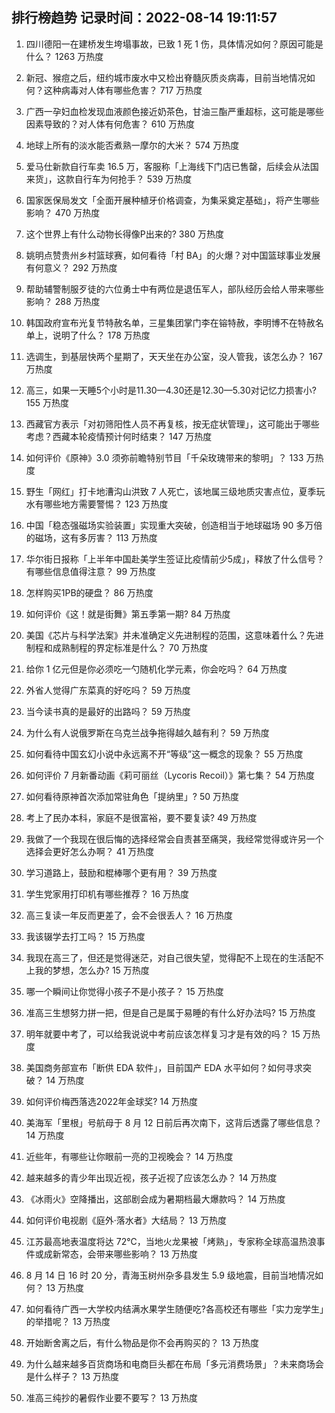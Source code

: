 
## 排行榜趋势 记录时间：2022-08-14 19:11:57
  
  1. 四川德阳一在建桥发生垮塌事故，已致 1 死 1 伤，具体情况如何？原因可能是什么？ 1263 万热度
    
  2. 新冠、猴痘之后，纽约城市废水中又检出脊髓灰质炎病毒，目前当地情况如何？这种病毒对人体有哪些危害？ 717 万热度
    
  3. 广西一孕妇血检发现血液颜色接近奶茶色，甘油三酯严重超标，这可能是哪些因素导致的？对人体有何危害？ 610 万热度
    
  4. 地球上所有的淡水能否煮熟一摩尔的大米？ 574 万热度
    
  5. 爱马仕新款自行车卖 16.5 万，客服称「上海线下门店已售罄，后续会从法国来货」，这款自行车为何抢手？ 539 万热度
    
  6. 国家医保局发文「全面开展种植牙价格调查，为集采奠定基础」，将产生哪些影响？ 470 万热度
    
  7. 这个世界上有什么动物长得像P出来的? 380 万热度
    
  8. 姚明点赞贵州乡村篮球赛，如何看待「村 BA」的火爆？对中国篮球事业发展有何意义？ 292 万热度
    
  9. 帮助辅警制服歹徒的六位勇士中有两位是退伍军人，部队经历会给人带来哪些影响？ 288 万热度
    
  10. 韩国政府宣布光复节特赦名单，三星集团掌门李在镕特赦，李明博不在特赦名单上，说明了什么？ 178 万热度
    
  11. 选调生，到基层快两个星期了，天天坐在办公室，没人管我，该怎么办？ 167 万热度
    
  12. 高三，如果一天睡5个小时是11.30—4.30还是12.30—5.30对记忆力损害小? 155 万热度
    
  13. 西藏官方表示「对初筛阳性人员不再复核，按无症状管理」，这可能出于哪些考虑？西藏本轮疫情预计何时结束？ 147 万热度
    
  14. 如何评价《原神》3.0 须弥前瞻特别节目「千朵玫瑰带来的黎明」？ 133 万热度
    
  15. 野生「网红」打卡地漕沟山洪致 7 人死亡，该地属三级地质灾害点位，夏季玩水有哪些地方需要警惕？ 123 万热度
    
  16. 中国「稳态强磁场实验装置」实现重大突破，创造相当于地球磁场 90 多万倍的磁场，这有多厉害？ 113 万热度
    
  17. 华尔街日报称「上半年中国赴美学生签证比疫情前少5成」，释放了什么信号？有哪些信息值得注意？ 99 万热度
    
  18. 怎样购买1PB的硬盘？ 86 万热度
    
  19. 如何评价《这！就是街舞》第五季第一期? 84 万热度
    
  20. 美国《芯片与科学法案》并未准确定义先进制程的范围，这意味着什么？先进制程和成熟制程的界定标准是什么？ 70 万热度
    
  21. 给你 1 亿元但是你必须吃一勺随机化学元素，你会吃吗？ 64 万热度
    
  22. 外省人觉得广东菜真的好吃吗？ 59 万热度
    
  23. 当今读书真的是最好的出路吗？ 59 万热度
    
  24. 为什么有人说俄罗斯在乌克兰战争拖得越久越有利？ 59 万热度
    
  25. 如何看待中国玄幻小说中永远离不开“等级”这一概念的现象？ 55 万热度
    
  26. 如何评价 7 月新番动画《莉可丽丝（Lycoris Recoil）》第七集？ 54 万热度
    
  27. 如何看待原神首次添加常驻角色「提纳里」? 50 万热度
    
  28. 考上了民办本科，家庭不是很富裕，要不要复读? 49 万热度
    
  29. 我做了一个我现在很后悔的选择经常会自责甚至痛哭，我经常觉得或许另一个选择会更好怎么办啊？ 41 万热度
    
  30. 学习道路上，鼓励和棍棒哪个更有用？ 39 万热度
    
  31. 学生党家用打印机有哪些推荐？ 16 万热度
    
  32. 高三复读一年反而更差了，会不会很丢人？ 16 万热度
    
  33. 我该辍学去打工吗？ 15 万热度
    
  34. 我现在高三了，但还是觉得迷茫，对自己很失望，觉得配不上现在的生活配不上我的梦想，怎么办? 15 万热度
    
  35. 哪一个瞬间让你觉得小孩子不是小孩子？ 15 万热度
    
  36. 准高三生想努力拼一把，但是自己是属于易睡的有什么好办法吗? 15 万热度
    
  37. 明年就要中考了，可以给我说说中考前应该怎样复习才是有效的吗？ 15 万热度
    
  38. 美国商务部宣布「断供 EDA 软件」，目前国产 EDA 水平如何？如何寻求突破？ 14 万热度
    
  39. 如何评价梅西落选2022年金球奖? 14 万热度
    
  40. 美海军「里根」号航母于 8 月 12 日前后再次南下，这背后透露了哪些信息？ 14 万热度
    
  41. 近些年，有哪些让你眼前一亮的卫视晚会？ 14 万热度
    
  42. 越来越多的青少年出现近视，孩子近视了应该怎么办？ 14 万热度
    
  43. 《冰雨火》空降播出，这部剧会成为暑期档最大爆款吗？ 14 万热度
    
  44. 如何评价电视剧《庭外·落水者》大结局？ 13 万热度
    
  45. 江苏最高地表温度将达 72℃，当地火龙果被「烤熟」，专家称全球高温热浪事件或成新常态，会带来哪些影响？ 13 万热度
    
  46. 8 月 14 日 16 时 20 分，青海玉树州杂多县发生 5.9 级地震，目前当地情况如何？ 13 万热度
    
  47. 如何看待广西一大学校内结满水果学生随便吃?各高校还有哪些「实力宠学生」的举措呢？ 13 万热度
    
  48. 开始断舍离之后，有什么物品是你不会再购买的？ 13 万热度
    
  49. 为什么越来越多百货商场和电商巨头都在布局「多元消费场景」？未来商场会是什么样子？ 13 万热度
    
  50. 准高三纯抄的暑假作业要不要写？ 13 万热度
    